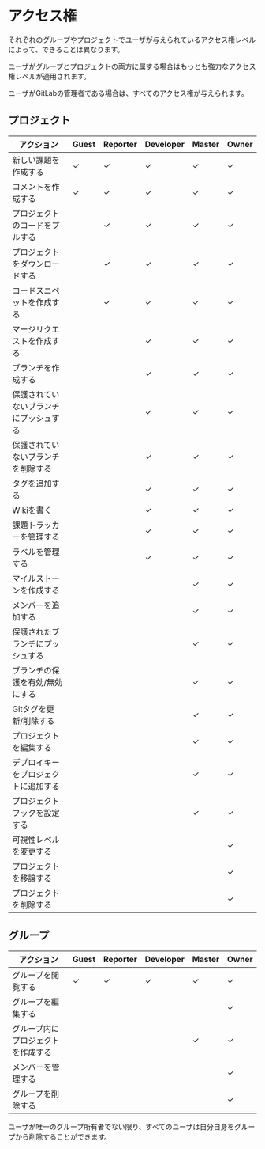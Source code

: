 # アクセス権

それぞれのグループやプロジェクトでユーザが与えられているアクセス権レベルによって、できることは異なります。

ユーザがグループとプロジェクトの両方に属する場合はもっとも強力なアクセス権レベルが適用されます。

ユーザがGitLabの管理者である場合は、すべてのアクセス権が与えられます。

## プロジェクト


| アクション                             | Guest   | Reporter   | Developer   | Master   | Owner  |
|----------------------------------------|---------|------------|-------------|----------|--------|
| 新しい課題を作成する                   | ✓       | ✓          | ✓           | ✓        | ✓      |
| コメントを作成する                     | ✓       | ✓          | ✓           | ✓        | ✓      |
| プロジェクトのコードをプルする         |         | ✓          | ✓           | ✓        | ✓      |
| プロジェクトをダウンロードする         |         | ✓          | ✓           | ✓        | ✓      |
| コードスニペットを作成する             |         | ✓          | ✓           | ✓        | ✓      |
| マージリクエストを作成する             |         |            | ✓           | ✓        | ✓      |
| ブランチを作成する                     |         |            | ✓           | ✓        | ✓      |
| 保護されていないブランチにプッシュする |         |            | ✓           | ✓        | ✓      |
| 保護されていないブランチを削除する     |         |            | ✓           | ✓        | ✓      |
| タグを追加する                         |         |            | ✓           | ✓        | ✓      |
| Wikiを書く                             |         |            | ✓           | ✓        | ✓      |
| 課題トラッカーを管理する               |         |            | ✓           | ✓        | ✓      |
| ラベルを管理する                       |         |            | ✓           | ✓        | ✓      |
| マイルストーンを作成する               |         |            |             | ✓        | ✓      |
| メンバーを追加する                     |         |            |             | ✓        | ✓      |
| 保護されたブランチにプッシュする       |         |            |             | ✓        | ✓      |
| ブランチの保護を有効/無効にする        |         |            |             | ✓        | ✓      |
| Gitタグを更新/削除する                 |         |            |             | ✓        | ✓      |
| プロジェクトを編集する                 |         |            |             | ✓        | ✓      |
| デプロイキーをプロジェクトに追加する   |         |            |             | ✓        | ✓      |
| プロジェクトフックを設定する           |         |            |             | ✓        | ✓      |
| 可視性レベルを変更する                 |         |            |             |          | ✓      |
| プロジェクトを移譲する                 |         |            |             |          | ✓      |
| プロジェクトを削除する                 |         |            |             |          | ✓      |

## グループ

| アクション                         | Guest | Reporter | Developer | Master | Owner |
|------------------------------------|-------|----------|-----------|--------|-------|
| グループを閲覧する                 | ✓     | ✓        | ✓         | ✓      | ✓     |
| グループを編集する                 |       |          |           |        | ✓     |
| グループ内にプロジェクトを作成する |       |          |           | ✓      | ✓     |
| メンバーを管理する                 |       |          |           |        | ✓     |
| グループを削除する                 |       |          |           |        | ✓     |

ユーザが唯一のグループ所有者でない限り、すべてのユーザは自分自身をグループから削除することができます。
